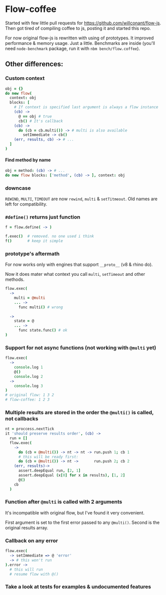 # Flow-coffee

Started with few little pull requests for https://github.com/willconant/flow-js. Then got tired of compiling coffee to js, posting it and started this repo.

For now original flow-js is rewritten with using of prototypes. It improved performance & memory usage. Just a little. Benchmarks are inside (you'll need `node-benchmark` package, run it with `nbm bench/flow.coffee`).

## Other differences:

### Custom context
```coffee
obj = {}
do new flow(
  context: obj
  blocks: [
    # If context is specified last argument is always a flow instance
    (cb) ->
      @ == obj # true
      cb() # It's callback
    (cb) ->
      do (cb = cb.multi()) -> # multi is also available
        setImmediate -> cb()
    (err, results, cb) -> # ...
  ]
)
```

#### Find method by name
```coffee
obj = method: (cb) -> # ...
do new flow blocks: ['method', (cb) -> ], context: obj
```

### downcase
`REWIND`, `MULTI`, `TIMEOUT` are now `rewind`, `multi` & `setTitmeout`. Old names are left for compatibility.

### `#define()` returns just function
```coffee
f = flow.define( -> )

f.exec()  # removed. no one used i think
f()       # keep it simple
```

### prototype's aftermath
For now works only with engines that support `__proto__` (v8 & rhino do).

Now it does mater what context you call `multi`, `setTimeout` and other methods.
```coffee
flow.exec(
  ->
    multi = @multi
    ... ->
      func multi() # wrong
    
  ->
    state = @
    ... ->
      func state.func() # ok
)
```

### Support for not async functions (not working with `@multi` yet)
```coffee
flow.exec(
  ->
    console.log 1
    @()
    console.log 2
  ->
    console.log 3
)
# original flow: 1 3 2
# flow-coffee: 1 2 3
```

### Multiple results are stored in the order the `@multi()` is called, not callbacks
```coffee
nt = proccess.nextTick
it 'should preserve results order', (cb) ->
  run = []
  flow.exec(
    ->
      do (cb = @multi()) -> nt -> nt -> run.push 1; cb 1
      # this will be ready first:
      do (cb = @multi()) -> nt ->       run.push 2; cb 2
    (err, results)->
      assert.deepEqual run, [2, 1]
      assert.deepEqual (x[0] for x in results), [1, 2]
      @()
    cb
  )
```

### Function after `@multi` is called with 2 arguments
It's incompatible with original flow, but I've found it very convenient.

First argument is set to the first error passed to any `@multi()`. Second is the original results array.

### Callback on any error
```coffee
flow.exec(
  -> setImmediate => @ 'error'
  -> # this won't run
).error ->
  # this will run
  # resume flow with @()
```

### Take a look at tests for examples & undocumented features
